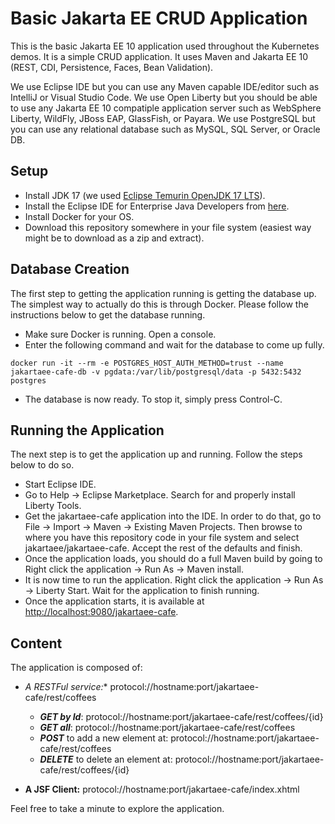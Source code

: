 # Basic Jakarta EE CRUD Application
This is the basic Jakarta EE 10 application used throughout the Kubernetes demos. It is a simple CRUD application. It uses Maven and Jakarta EE 10 (REST, CDI, 
Persistence, Faces, Bean Validation).

We use Eclipse IDE but you can use any Maven capable IDE/editor such as IntelliJ or Visual Studio Code. We use Open Liberty but you should be able to use any
Jakarta EE 10 compatiple application server such as WebSphere Liberty, WildFly, JBoss EAP, GlassFish, or Payara. We use PostgreSQL but you can use any relational 
database such as MySQL, SQL Server, or Oracle DB.

## Setup

- Install JDK 17 (we used [Eclipse Temurin OpenJDK 17 LTS](https://adoptium.net/temurin/releases/?version=17)).
- Install the Eclipse IDE for Enterprise Java Developers from [here](https://www.eclipse.org/downloads/packages/).
- Install Docker for your OS.
- Download this repository somewhere in your file system (easiest way might be to download as a zip and extract).

## Database Creation
The first step to getting the application running is getting the database up. The simplest way to actually do this is through Docker. Please follow the instructions 
below to get the database running.
* Make sure Docker is running. Open a console.
* Enter the following command and wait for the database to come up fully.
```
docker run -it --rm -e POSTGRES_HOST_AUTH_METHOD=trust --name jakartaee-cafe-db -v pgdata:/var/lib/postgresql/data -p 5432:5432 postgres
```
* The database is now ready. To stop it, simply press Control-C.

## Running the Application
The next step is to get the application up and running. Follow the steps below to do so.
* Start Eclipse IDE.
* Go to Help -> Eclipse Marketplace. Search for and properly install Liberty Tools.
* Get the jakartaee-cafe application into the IDE. In order to do that, go to File -> Import -> Maven -> Existing Maven Projects. Then browse to where you have this repository code in your file system and select jakartaee/jakartaee-cafe. Accept the rest of the defaults and finish.
* Once the application loads, you should do a full Maven build by going to Right click the application -> Run As -> Maven install.
* It is now time to run the application. Right click the application -> Run As -> Liberty Start. Wait for the application to finish running.
* Once the application starts, it is available at [http://localhost:9080/jakartaee-cafe](http://localhost:9080/jakartaee-cafe).

## Content

The application is composed of:

- **A RESTFul service*:** protocol://hostname:port/jakartaee-cafe/rest/coffees

	- **_GET by Id_**: protocol://hostname:port/jakartaee-cafe/rest/coffees/{id} 
	- **_GET all_**: protocol://hostname:port/jakartaee-cafe/rest/coffees
	- **_POST_** to add a new element at: protocol://hostname:port/jakartaee-cafe/rest/coffees
	- **_DELETE_** to delete an element at: protocol://hostname:port/jakartaee-cafe/rest/coffees/{id}

- **A JSF Client:** protocol://hostname:port/jakartaee-cafe/index.xhtml

Feel free to take a minute to explore the application.

